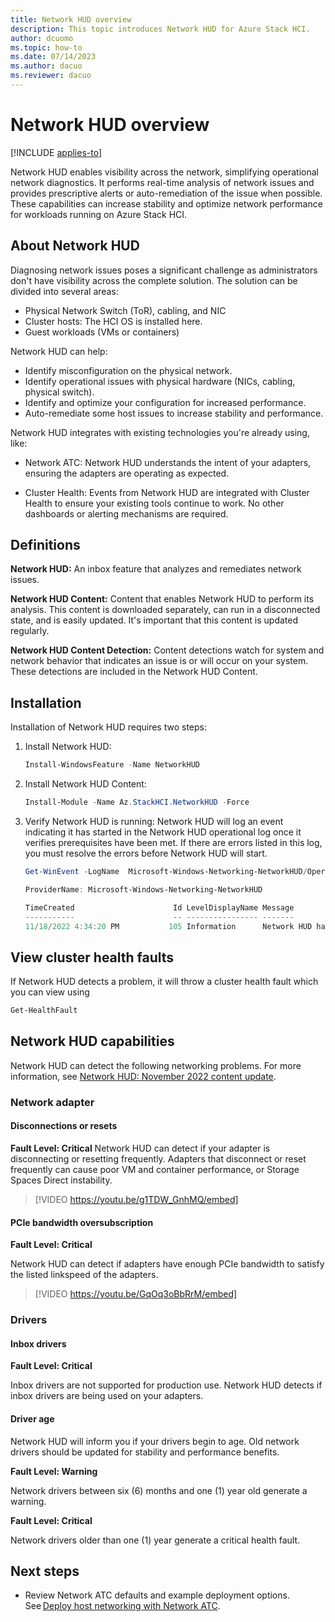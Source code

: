 ```yaml
---
title: Network HUD overview 
description: This topic introduces Network HUD for Azure Stack HCI.
author: dcuomo
ms.topic: how-to
ms.date: 07/14/2023
ms.author: dacuo 
ms.reviewer: dacuo
---
```


# Network HUD overview

[!INCLUDE [applies-to]( ../../includes/hci-applies-to-22h2-21h2.md)]

Network HUD enables visibility across the network, simplifying operational network diagnostics. It performs real-time analysis of network issues and provides prescriptive alerts or auto-remediation of the issue when possible. These capabilities can increase stability and optimize network performance for workloads running on Azure Stack HCI.

## About Network HUD

Diagnosing network issues poses a significant challenge as administrators don't have visibility across the complete solution. The solution can be divided into several areas:

- Physical Network Switch (ToR), cabling, and NIC
- Cluster hosts: The HCI OS is installed here.
- Guest workloads (VMs or containers)

Network HUD can help:

- Identify misconfiguration on the physical network.
- Identify operational issues with physical hardware (NICs, cabling, physical switch).
- Identify and optimize your configuration for increased performance.
- Auto-remediate some host issues to increase stability and performance.

Network HUD integrates with existing technologies you're already using, like:

- Network ATC: Network HUD understands the intent of your adapters, ensuring the adapters are operating as expected.

- Cluster Health: Events from Network HUD are integrated with Cluster Health to ensure your existing tools continue to work. No other dashboards or alerting mechanisms are required.

## Definitions

**Network HUD:** An inbox feature that analyzes and remediates network issues.

**Network HUD Content:** Content that enables Network HUD to perform its analysis. This content is downloaded separately, can run in a disconnected state, and is easily updated. It's important that this content is updated regularly.

**Network HUD Content Detection:** Content detections watch for system and network behavior that indicates an issue is or will occur on your system. These detections are included in the Network HUD Content.

## Installation

Installation of Network HUD requires two steps:

1. Install Network HUD:

   ```PowerShell
   Install-WindowsFeature -Name NetworkHUD 
   ```

1. Install Network HUD Content:

   ```PowerShell
   Install-Module -Name Az.StackHCI.NetworkHUD -Force
   ```
   
1. Verify Network HUD is running: Network HUD will log an event indicating it has started in the Network HUD operational log once it verifies prerequisites have been met. If there are errors listed in this log, you must resolve the errors before Network HUD will start.

   ```PowerShell
   Get-WinEvent -LogName  Microsoft-Windows-Networking-NetworkHUD/Operational

   ProviderName: Microsoft-Windows-Networking-NetworkHUD

   TimeCreated                      Id LevelDisplayName Message
   -----------                      -- ---------------- -------
   11/18/2022 4:34:20 PM           105 Information      Network HUD has successfully started.
   ```

## View cluster health faults

If Network HUD detects a problem, it will throw a cluster health fault which you can view using

   ```PowerShell
   Get-HealthFault
   ```

## Network HUD capabilities

Network HUD can detect the following networking problems. For more information, see [Network HUD: November 2022 content update](https://techcommunity.microsoft.com/t5/networking-blog/network-hud-november-2022-content-update-has-arrived/ba-p/3676158).

### Network adapter

#### Disconnections or resets

**Fault Level: Critical**
Network HUD can detect if your adapter is disconnecting or resetting frequently. Adapters that disconnect or reset frequently can cause poor VM and container performance, or Storage Spaces Direct instability.

> [!VIDEO https://youtu.be/g1TDW_GnhMQ/embed]

#### PCIe bandwidth oversubscription

**Fault Level: Critical**

Network HUD can detect if adapters have enough PCIe bandwidth to satisfy the listed linkspeed of the adapters.

> [!VIDEO https://youtu.be/GqOq3oBbRrM/embed]

### Drivers

#### Inbox drivers

**Fault Level: Critical**

Inbox drivers are not supported for production use. Network HUD detects if inbox drivers are being used on your adapters.

#### Driver age

Network HUD will inform you if your drivers begin to age. Old network drivers should be updated for stability and performance benefits.

**Fault Level: Warning**

Network drivers between six (6) months and one (1) year old generate a warning.

**Fault Level: Critical**

Network drivers older than one (1) year generate a critical health fault.

## Next steps

- Review Network ATC defaults and example deployment options. See [Deploy host networking with Network ATC](..\deploy\network-atc.md).

